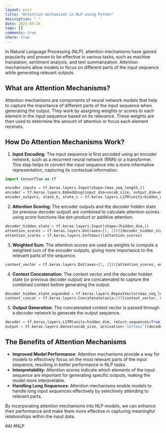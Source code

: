 ```yaml
---
layout: post
title: "Attention mechanisms in NLP using Python"
description: " "
date: 2023-09-24
tags: []
comments: true
share: true
---
```


In Natural Language Processing (NLP), attention mechanisms have gained popularity and proven to be effective in various tasks, such as machine translation, sentiment analysis, and text summarization. Attention mechanisms allow models to focus on different parts of the input sequence while generating relevant outputs.

## What are Attention Mechanisms?

Attention mechanisms are components of neural network models that help to capture the importance of different parts of the input sequence when generating the output. They work by assigning weights or scores to each element in the input sequence based on its relevance. These weights are then used to determine the amount of attention or focus each element receives.

## How Do Attention Mechanisms Work?

1. **Input Encoding**: The input sequence is first encoded using an encoder network, such as a recurrent neural network (RNN) or a transformer. This step helps to convert the input sequence into a more informative representation, capturing its contextual information.

```python
import tensorflow as tf

encoder_inputs = tf.keras.layers.Input(shape=(max_seq_length,))
encoder = tf.keras.layers.Embedding(input_dim=vocab_size, output_dim=embedding_dim)(encoder_inputs)
encoder_outputs, state_h, state_c = tf.keras.layers.LSTM(units=hidden_dim, return_state=True)(encoder)
```

2. **Attention Scoring**: The encoder outputs and the decoder hidden state (or previous decoder output) are combined to calculate attention scores using score functions like dot-product or additive attention.

```python
decoder_hidden_state = tf.keras.layers.Input(shape=(hidden_dim,))
attention_scores = tf.keras.layers.Dot(axes=[2, 2])([decoder_hidden_state, encoder_outputs])
attention_scores = tf.keras.layers.Softmax()(attention_scores)
```

3. **Weighted Sum**: The attention scores are used as weights to compute a weighted sum of the encoder outputs, giving more importance to the relevant parts of the sequence.

```python
context_vector = tf.keras.layers.Dot(axes=[2, 1])([attention_scores, encoder_outputs])
```

4. **Context Concatenation**: The context vector and the decoder hidden state (or previous decoder output) are concatenated to capture the combined context before generating the output.

```python
decoder_hidden_state_expanded = tf.keras.layers.RepeatVector(max_seq_length)(decoder_hidden_state)
context_concat = tf.keras.layers.Concatenate(axis=2)([context_vector, decoder_hidden_state_expanded])
```

5. **Output Generation**: The concatenated context vector is passed through a decoder network to generate the output sequence.

```python
decoder = tf.keras.layers.LSTM(units=hidden_dim, return_sequences=True)(context_concat)
output = tf.keras.layers.Dense(vocab_size, activation='softmax')(decoder)
```

## The Benefits of Attention Mechanisms

- **Improved Model Performance**: Attention mechanisms provide a way for models to effectively focus on the most relevant parts of the input sequence, resulting in better performance in NLP tasks.
- **Interpretability**: Attention scores indicate which elements of the input sequence are important for generating specific outputs, making the model more interpretable.
- **Handling Long Sequences**: Attention mechanisms enable models to handle long input sequences effectively by selectively attending to relevant parts.

By incorporating attention mechanisms into NLP models, we can enhance their performance and make them more effective in capturing meaningful relationships within the input data.

#AI #NLP